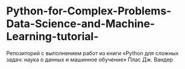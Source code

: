 # Python-for-Complex-Problems-Data-Science-and-Machine-Learning-tutorial-
Репозиторий с выполнением работ из книги «Python для сложных задач: наука о данных и машинное обучение» Плас Дж. Вандер
